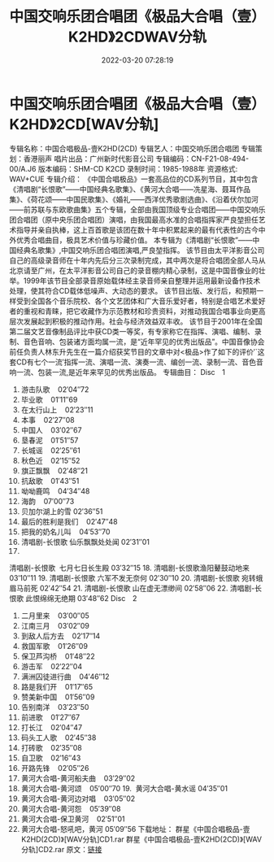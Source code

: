 ﻿---
title: 中国交响乐团合唱团《极品大合唱（壹）K2HD》2CDWAV分轨
date: 2022-03-20 07:28:19
categories: WAV车载音乐、镜像
tags: 华语中文
---
# 中国交响乐团合唱团《极品大合唱（壹）K2HD》2CD[WAV分轨]

专辑名称：中国合唱极品-壹K2HD(2CD)
专辑艺人：中国交响乐团合唱团
专辑策划：香港丽声
唱片出品：广州新时代影音公司
专辑编码：CN-F21-08-494-00/A.J6
版本编码：SHM-CD K2CD
录制时间：1985-1988年
资源格式: WAV+CUE
专辑介绍：
《中国合唱极品》一套高品位的CD系列节目，其中包含《清唱剧“长恨歌”——中国经典名歌集》、《黄河大合唱——冼星海、聂耳作品集》、《荷花颂——中国民歌集》、《婚礼——西洋优秀歌剧选曲》、《沿着伏尔加河——前苏联与东欧歌曲集》五个专辑，全部由我国顶级专业合唱团——中国交响乐团合唱团（原中央乐团合唱团）演唱，由我国最高水准的合唱指挥家严良堃担任艺术指导并亲自执棒，这上百首歌是该团在数十年中积累起来的最有代表性的古今中外优秀合唱曲目，极具艺术价值与珍藏价值。
本专辑为《清唱剧“长恨歌”——中国经典名歌集》,中国交响乐团合唱团演唱,严良堃指挥。
该节目由太平洋影音公司自己的高级录音师在十年内先后分三次录制完成，其中两次是将合唱团全部人马从北京请至广州，在太平洋影音公司自己的录音棚内精心录制，这是中国音像业的壮举。1999年该节目全部录音原始载体经主录音师亲自整理并运用最新设备作技术处理，使其符合CD载体低噪声、大动态的要求。
该节目出版、发行后，和预期一样受到全国各个音乐院校、各个文艺团体和广大音乐爱好者，特别是合唱艺术爱好者的重视和青睐，把它收藏作为示范教材和珍贵资料，对推动我国合唱事业向更高层次发展起到积极的推动作用。社会与经济效益双丰收。
该节目于2001年在全国第二届文艺音像制品评比中获CD类一等奖，有专家称它在指挥、演唱、编制、录制、音色音响、包装诸方面均属一流，是“近年罕见的优秀出版品”。中国音像协会前任负责人林东升先生在一篇介绍获奖节目的文章中对<极品>作了如下的评价′`这套CD有七个一流′指挥一流、演唱一流、演奏一流、编创一流、录制一流、音色音响一流、包装一流,是近年来罕见的优秀出版品。
专辑曲目：
Disc　1
01. 游击队歌    02′04″72
02. 毕业歌    01′11″69
03. 在太行山上    02′23″11
04. 本事    02′27″08
05. 中国人    03′02″67
06. 垦春泥    01′51″57
07. 长城谣    02′25″61
08. 秋色近    02′15″52
09. 旗正飘飘    02′48″21
10. 抗敌歌    01′43″51
11. 呦呦鹿鸣    04′34″48
12. 海韵    07′00″73
13. 贝加尔湖上的雪
02′36″51
14. 最后的胜利是我们    02′47″48
15. 把我的奶名儿叫    04′53″70
16. 清唱剧-长恨歌 仙乐飘飘处处闻
02′31″01
17.
清唱剧-长恨歌  七月七日长生殿
03′32″15
18. 清唱剧-长恨歌渔阳鼙鼓动地来
03′10″11
19. 清唱剧-长恨歌 六军不发无奈何
02′30″10
20. 清唱剧-长恨歌 宛转蛾眉马前死
02′42″54
21. 清唱剧-长恨歌 山在虚无漂缈间
02′58″06
22. 清唱剧-长恨歌 此恨绵绵无绝期
03′48″62
Disc　2
01. 二月里来    03′00″05
02. 江南三月    03′02″09
03. 到敌人后方去    02′17″14
04. 救国军歌    01′26″09
05. 保卫芦沟桥    01′48″22
06. 游击军    02′22″04
07. 满洲囚徒进行曲    04′46″12
08. 路是我们开    01′17″65
09. 赞美新中国    01′56″09
10. 告别南洋    03′23″50
11. 前进歌    01′27″67
12. 打长江    02′04″47
13. 码头工人歌    02′45″38
14. 打砖歌    02′35″08
15. 自卫歌    02′16″43
16. 开路先锋    02′05″26
17. 黄河大合唱-黄河船夫曲    03′29″02
18. 黄河大合唱-黄河颂    05′00″70
19.  黄河大合唱-黄水谣
04′35″01
20. 黄河大合唱-黄河边对唱    03′05″02
21. 黄河大合唱-黄河怨    05′39″08
22. 黄河大合唱-保卫黄河    02′51″01
23. 黄河大合唱-怒吼吧，黄河
05′09″56
下载地址：
群星《中国合唱极品-壹K2HD(2CD)》[WAV分轨]CD1.rar
群星《中国合唱极品-壹K2HD(2CD)》[WAV分轨]CD2.rar
原文：[链接](https://blog.sina.com.cn/s/blog_1647c7e7601030wa3.html)